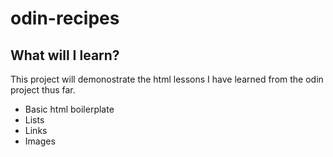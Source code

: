 # odin-recipes
## What will I learn?
This project will demonostrate the html lessons I have learned from the odin project thus far.
- Basic html boilerplate
- Lists
- Links
- Images